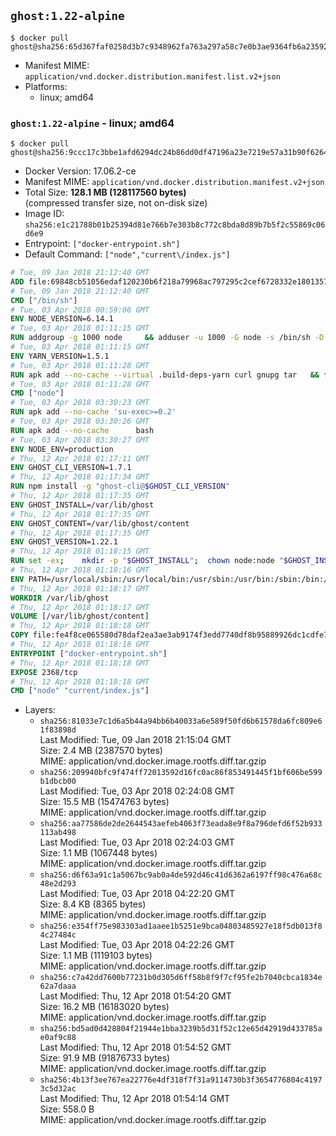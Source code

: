 ## `ghost:1.22-alpine`

```console
$ docker pull ghost@sha256:65d367faf0258d3b7c9348962fa763a297a58c7e0b3ae9364fb6a235921f8ec4
```

-	Manifest MIME: `application/vnd.docker.distribution.manifest.list.v2+json`
-	Platforms:
	-	linux; amd64

### `ghost:1.22-alpine` - linux; amd64

```console
$ docker pull ghost@sha256:9ccc17c3bbe1afd6294dc24b86dd0df47196a23e7219e57a31b90f626486b273
```

-	Docker Version: 17.06.2-ce
-	Manifest MIME: `application/vnd.docker.distribution.manifest.v2+json`
-	Total Size: **128.1 MB (128117560 bytes)**  
	(compressed transfer size, not on-disk size)
-	Image ID: `sha256:e1c21788b01b25394d81e766b7e303b8c772c8bda8d89b7b5f2c55869c06d6e9`
-	Entrypoint: `["docker-entrypoint.sh"]`
-	Default Command: `["node","current\/index.js"]`

```dockerfile
# Tue, 09 Jan 2018 21:12:40 GMT
ADD file:69848cb51056edaf120230b6f218a79968ac797295c2cef6728332e1801357be in / 
# Tue, 09 Jan 2018 21:12:40 GMT
CMD ["/bin/sh"]
# Tue, 03 Apr 2018 00:59:06 GMT
ENV NODE_VERSION=6.14.1
# Tue, 03 Apr 2018 01:11:15 GMT
RUN addgroup -g 1000 node     && adduser -u 1000 -G node -s /bin/sh -D node     && apk add --no-cache         libstdc++     && apk add --no-cache --virtual .build-deps         binutils-gold         curl         g++         gcc         gnupg         libgcc         linux-headers         make         python   && for key in     94AE36675C464D64BAFA68DD7434390BDBE9B9C5     FD3A5288F042B6850C66B31F09FE44734EB7990E     71DCFD284A79C3B38668286BC97EC7A07EDE3FC1     DD8F2338BAE7501E3DD5AC78C273792F7D83545D     C4F0DFFF4E8C1A8236409D08E73BC641CC11F4C8     B9AE9905FFD7803F25714661B63B535A4C206CA9     56730D5401028683275BD23C23EFEFE93C4CFFFE     77984A986EBC2AA786BC0F66B01FBB92821C587A   ; do     gpg --keyserver hkp://p80.pool.sks-keyservers.net:80 --recv-keys "$key" ||     gpg --keyserver hkp://ipv4.pool.sks-keyservers.net --recv-keys "$key" ||     gpg --keyserver hkp://pgp.mit.edu:80 --recv-keys "$key" ;   done     && curl -SLO "https://nodejs.org/dist/v$NODE_VERSION/node-v$NODE_VERSION.tar.xz"     && curl -SLO --compressed "https://nodejs.org/dist/v$NODE_VERSION/SHASUMS256.txt.asc"     && gpg --batch --decrypt --output SHASUMS256.txt SHASUMS256.txt.asc     && grep " node-v$NODE_VERSION.tar.xz\$" SHASUMS256.txt | sha256sum -c -     && tar -xf "node-v$NODE_VERSION.tar.xz"     && cd "node-v$NODE_VERSION"     && ./configure     && make -j$(getconf _NPROCESSORS_ONLN)     && make install     && apk del .build-deps     && cd ..     && rm -Rf "node-v$NODE_VERSION"     && rm "node-v$NODE_VERSION.tar.xz" SHASUMS256.txt.asc SHASUMS256.txt
# Tue, 03 Apr 2018 01:11:15 GMT
ENV YARN_VERSION=1.5.1
# Tue, 03 Apr 2018 01:11:28 GMT
RUN apk add --no-cache --virtual .build-deps-yarn curl gnupg tar   && for key in     6A010C5166006599AA17F08146C2130DFD2497F5   ; do     gpg --keyserver hkp://p80.pool.sks-keyservers.net:80 --recv-keys "$key" ||     gpg --keyserver hkp://ipv4.pool.sks-keyservers.net --recv-keys "$key" ||     gpg --keyserver hkp://pgp.mit.edu:80 --recv-keys "$key" ;   done   && curl -fSLO --compressed "https://yarnpkg.com/downloads/$YARN_VERSION/yarn-v$YARN_VERSION.tar.gz"   && curl -fSLO --compressed "https://yarnpkg.com/downloads/$YARN_VERSION/yarn-v$YARN_VERSION.tar.gz.asc"   && gpg --batch --verify yarn-v$YARN_VERSION.tar.gz.asc yarn-v$YARN_VERSION.tar.gz   && mkdir -p /opt   && tar -xzf yarn-v$YARN_VERSION.tar.gz -C /opt/   && ln -s /opt/yarn-v$YARN_VERSION/bin/yarn /usr/local/bin/yarn   && ln -s /opt/yarn-v$YARN_VERSION/bin/yarnpkg /usr/local/bin/yarnpkg   && rm yarn-v$YARN_VERSION.tar.gz.asc yarn-v$YARN_VERSION.tar.gz   && apk del .build-deps-yarn
# Tue, 03 Apr 2018 01:11:28 GMT
CMD ["node"]
# Tue, 03 Apr 2018 03:30:23 GMT
RUN apk add --no-cache 'su-exec>=0.2'
# Tue, 03 Apr 2018 03:30:26 GMT
RUN apk add --no-cache 		bash
# Tue, 03 Apr 2018 03:30:27 GMT
ENV NODE_ENV=production
# Thu, 12 Apr 2018 01:17:11 GMT
ENV GHOST_CLI_VERSION=1.7.1
# Thu, 12 Apr 2018 01:17:34 GMT
RUN npm install -g "ghost-cli@$GHOST_CLI_VERSION"
# Thu, 12 Apr 2018 01:17:35 GMT
ENV GHOST_INSTALL=/var/lib/ghost
# Thu, 12 Apr 2018 01:17:35 GMT
ENV GHOST_CONTENT=/var/lib/ghost/content
# Thu, 12 Apr 2018 01:17:35 GMT
ENV GHOST_VERSION=1.22.1
# Thu, 12 Apr 2018 01:18:15 GMT
RUN set -ex; 	mkdir -p "$GHOST_INSTALL"; 	chown node:node "$GHOST_INSTALL"; 		su-exec node ghost install "$GHOST_VERSION" --db sqlite3 --no-prompt --no-stack --no-setup --dir "$GHOST_INSTALL"; 		cd "$GHOST_INSTALL"; 	su-exec node ghost config --ip 0.0.0.0 --port 2368 --no-prompt --db sqlite3 --url http://localhost:2368 --dbpath "$GHOST_CONTENT/data/ghost.db"; 	su-exec node ghost config paths.contentPath "$GHOST_CONTENT"; 		su-exec node ln -s config.production.json "$GHOST_INSTALL/config.development.json"; 	readlink -f "$GHOST_INSTALL/config.development.json"; 		mv "$GHOST_CONTENT" "$GHOST_INSTALL/content.orig"; 	mkdir -p "$GHOST_CONTENT"; 	chown node:node "$GHOST_CONTENT"; 		"$GHOST_INSTALL/current/node_modules/knex-migrator/bin/knex-migrator" --version
# Thu, 12 Apr 2018 01:18:16 GMT
ENV PATH=/usr/local/sbin:/usr/local/bin:/usr/sbin:/usr/bin:/sbin:/bin:/var/lib/ghost/current/node_modules/knex-migrator/bin
# Thu, 12 Apr 2018 01:18:17 GMT
WORKDIR /var/lib/ghost
# Thu, 12 Apr 2018 01:18:17 GMT
VOLUME [/var/lib/ghost/content]
# Thu, 12 Apr 2018 01:18:18 GMT
COPY file:fe4f8ce065580d78daf2ea3ae3ab9174f3edd7740df8b95889926dc1cdfe77b0 in /usr/local/bin 
# Thu, 12 Apr 2018 01:18:18 GMT
ENTRYPOINT ["docker-entrypoint.sh"]
# Thu, 12 Apr 2018 01:18:18 GMT
EXPOSE 2368/tcp
# Thu, 12 Apr 2018 01:18:18 GMT
CMD ["node" "current/index.js"]
```

-	Layers:
	-	`sha256:81033e7c1d6a5b44a94bb6b40033a6e589f50fd6b61578da6fc809e61f83898d`  
		Last Modified: Tue, 09 Jan 2018 21:15:04 GMT  
		Size: 2.4 MB (2387570 bytes)  
		MIME: application/vnd.docker.image.rootfs.diff.tar.gzip
	-	`sha256:209940bfc9f474ff72013592d16fc0ac86f853491445f1bf606be599b1dbcb00`  
		Last Modified: Tue, 03 Apr 2018 02:24:08 GMT  
		Size: 15.5 MB (15474763 bytes)  
		MIME: application/vnd.docker.image.rootfs.diff.tar.gzip
	-	`sha256:aa77586de2de2644543aefeb4063f73eada8e9f8a796defd6f52b933113ab498`  
		Last Modified: Tue, 03 Apr 2018 02:24:03 GMT  
		Size: 1.1 MB (1067448 bytes)  
		MIME: application/vnd.docker.image.rootfs.diff.tar.gzip
	-	`sha256:d6f63a91c1a5067bc9ab0a4de592d46c41d6362a6197ff98c476a68c48e2d293`  
		Last Modified: Tue, 03 Apr 2018 04:22:20 GMT  
		Size: 8.4 KB (8365 bytes)  
		MIME: application/vnd.docker.image.rootfs.diff.tar.gzip
	-	`sha256:e354ff75e983303ad1aaee1b5251e9bca04803485927e18f5db013f84c27484c`  
		Last Modified: Tue, 03 Apr 2018 04:22:26 GMT  
		Size: 1.1 MB (1119103 bytes)  
		MIME: application/vnd.docker.image.rootfs.diff.tar.gzip
	-	`sha256:c7a42dd7600b77231b0d305d6ff58b8f9f7cf95fe2b7040cbca1834e62a7daaa`  
		Last Modified: Thu, 12 Apr 2018 01:54:20 GMT  
		Size: 16.2 MB (16183020 bytes)  
		MIME: application/vnd.docker.image.rootfs.diff.tar.gzip
	-	`sha256:bd5ad0d428804f21944e1bba3239b5d31f52c12e65d42919d433785ae0af9c88`  
		Last Modified: Thu, 12 Apr 2018 01:54:52 GMT  
		Size: 91.9 MB (91876733 bytes)  
		MIME: application/vnd.docker.image.rootfs.diff.tar.gzip
	-	`sha256:4b13f3ee767ea22776e4df318f7f31a9114730b3f3654776804c41973c5d32ac`  
		Last Modified: Thu, 12 Apr 2018 01:54:14 GMT  
		Size: 558.0 B  
		MIME: application/vnd.docker.image.rootfs.diff.tar.gzip
